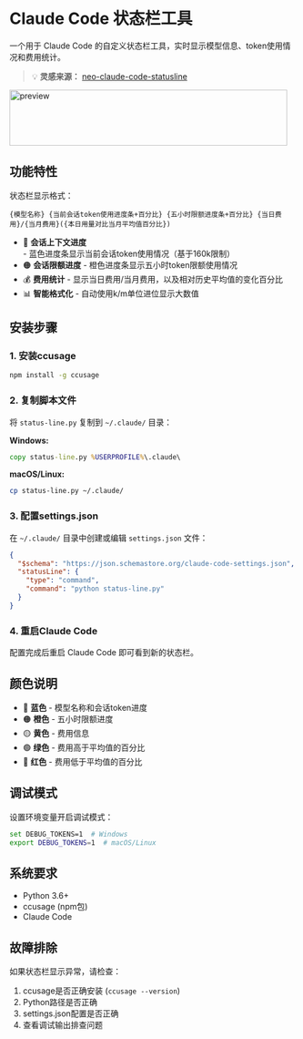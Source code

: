 # Claude Code 状态栏工具

一个用于 Claude Code 的自定义状态栏工具，实时显示模型信息、token使用情况和费用统计。

> 💡 **灵感来源：** [neo-claude-code-statusline](https://github.com/neorena-dev/neo-claude-code-statusline)

<img width="488" height="98" alt="preview" src="https://github.com/user-attachments/assets/58f72622-1088-40c8-8c4f-ee6cae5b6318" />

  
## 功能特性

状态栏显示格式：
```
{模型名称} {当前会话token使用进度条+百分比} {五小时限额进度条+百分比} {当日费用}/{当月费用}({本日用量对比当月平均值百分比})
```

- 🔵 **会话上下文进度** - 蓝色进度条显示当前会话token使用情况（基于160k限制）
- 🟠 **会话限额进度** - 橙色进度条显示五小时token限额使用情况
- 💰 **费用统计** - 显示当日费用/当月费用，以及相对历史平均值的变化百分比
- 📊 **智能格式化** - 自动使用k/m单位进位显示大数值

## 安装步骤

### 1. 安装ccusage
```bash
npm install -g ccusage
```

### 2. 复制脚本文件
将 `status-line.py` 复制到 `~/.claude/` 目录：

**Windows:**
```cmd
copy status-line.py %USERPROFILE%\.claude\
```

**macOS/Linux:**
```bash
cp status-line.py ~/.claude/
```

### 3. 配置settings.json
在 `~/.claude/` 目录中创建或编辑 `settings.json` 文件：

```json
{
  "$schema": "https://json.schemastore.org/claude-code-settings.json",
  "statusLine": {
    "type": "command",
    "command": "python status-line.py"
  }
}
```

### 4. 重启Claude Code
配置完成后重启 Claude Code 即可看到新的状态栏。

## 颜色说明

- 🔵 **蓝色** - 模型名称和会话token进度
- 🟠 **橙色** - 五小时限额进度  
- 🟡 **黄色** - 费用信息
- 🟢 **绿色** - 费用高于平均值的百分比
- 🔴 **红色** - 费用低于平均值的百分比

## 调试模式

设置环境变量开启调试模式：
```bash
set DEBUG_TOKENS=1  # Windows
export DEBUG_TOKENS=1  # macOS/Linux
```

## 系统要求

- Python 3.6+
- ccusage (npm包)
- Claude Code

## 故障排除

如果状态栏显示异常，请检查：
1. ccusage是否正确安装 (`ccusage --version`)
2. Python路径是否正确
3. settings.json配置是否正确
4. 查看调试输出排查问题

